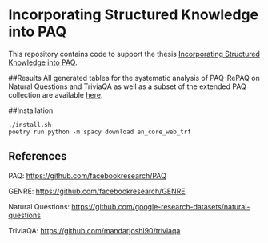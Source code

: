 # Incorporating Structured Knowledge into PAQ
This repository contains code to support the thesis [Incorporating Structured Knowledge into PAQ](./thesis.pdf).

##Results
All generated tables for the systematic analysis of PAQ-RePAQ on Natural Questions and TriviaQA as well as a subset of the extended PAQ collection are available [here](https://drive.google.com/drive/folders/1C6YraPIDmXYek7PD27Jd8opt9bHCuCOA?usp=sharing).

##Installation

```shell
./install.sh
poetry run python -m spacy download en_core_web_trf
```

## References
PAQ: https://github.com/facebookresearch/PAQ

GENRE: https://github.com/facebookresearch/GENRE

Natural Questions: https://github.com/google-research-datasets/natural-questions

TriviaQA: https://github.com/mandarjoshi90/triviaqa